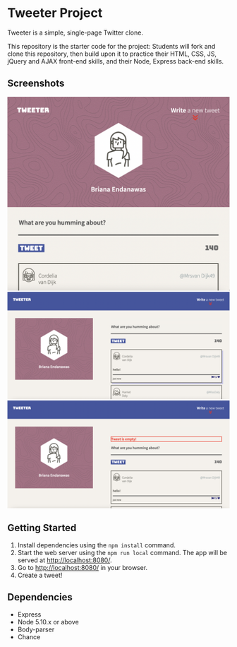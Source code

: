 # Tweeter Project

Tweeter is a simple, single-page Twitter clone.

This repository is the starter code for the project: Students will fork and clone this repository, then build upon it to practice their HTML, CSS, JS, jQuery and AJAX front-end skills, and their Node, Express back-end skills.

## Screenshots
!["Tablet Display"](https://github.com/brianaendanawas/tweeter/blob/master/docs/tablet-display.png?raw=true)
!["Desktop Display"](https://github.com/brianaendanawas/tweeter/blob/master/docs/desktop-display.png?raw=true)
!["Error"](https://github.com/brianaendanawas/tweeter/blob/master/docs/error.png?raw=true)

## Getting Started

1. Install dependencies using the `npm install` command.
2. Start the web server using the `npm run local` command. The app will be served at <http://localhost:8080/>.
3. Go to <http://localhost:8080/> in your browser.
4. Create a tweet!

## Dependencies

- Express
- Node 5.10.x or above
- Body-parser
- Chance